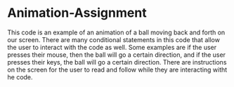 # Animation-Assignment

This code is an example of an animation of a ball moving back and forth on our screen. There are many conditional statements in this code that allow the user to interact with the code as well. Some examples are if the user presses their mouse, then the ball will go a certain direction, and if the user presses their keys, the ball will go a certain direction. There are instructions on the screen for the user to read and follow while they are interacting witht he code. 
